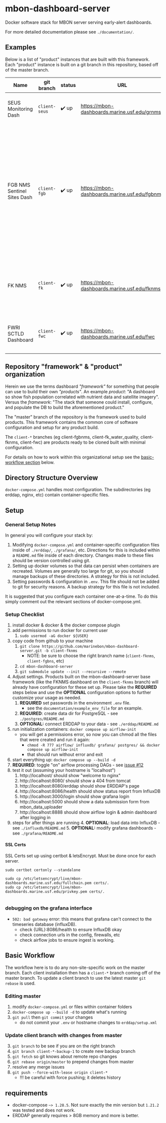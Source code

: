# mbon-dashboard-server

Docker software stack for MBON server serving early-alert dashboards.

For more detailed documentation please see `./documentation/`.

## Examples
Below is a list of "product" instances that are built with this framework.
Each "product" instance is built on a git branch in this repository, based off of the master branch.

Name                        | git branch   | status | URL                                      | Description
--------------------------- | ------------ | ------ | -----------------------------------------| ------------
SEUS Monitoring Dash        | `client-seus` | :heavy_check_mark: up | https://mbon-dashboards.marine.usf.edu/grnms | Cram in tons of data from MBON, NERRS, & GR NMS.
FGB NMS Sentinel Sites Dash | `client-fgb` | :heavy_check_mark: up     | https://mbon-dashboards.marine.usf.edu/fgbnms | Monitoring a ring of sites around the Flower Garden Banks National Marine Sanctuary where anomalously high values of chlorophyll-a concentration, for example, can be detected from satellite imagery before reaching the reefs.
FK NMS                      | `client-fk`  | :heavy_check_mark: up | https://mbon-dashboards.marine.usf.edu/fknms | Monitoring of satellite, bouy, & river discharge data around the Florida Keys National Marine Sanctuary.
FWRI SCTLD Dashboard        | `client-fwc` | :heavy_check_mark: up| https://mbon-dashboards.marine.usf.edu/fwc | Monitoring the spread of stony coral tissue loss disease in the Florida Keys.


## Repository "framework" & "product" organization
Herein we use the terms dashboard *"framework"* for something that people can use to build their own *"products"*.
An example *product*: "A dashboard so show fish population correlated with nutrient data and satellite imagery".
Versus the *framework*: "The stack that someone could install, configure, and populate the DB to build the aforementioned product."

The "master" branch of the repository is the framework used to build products.
This framework contains the common core of software configuration and setup for any product build.

The `client-*` branches (eg client-fgbnms, client-fk_water_quality, client-fknms, client-fwc) are products ready to be cloned built with minimal configuration.

For details on how to work within this organizational setup see the [basic-workflow section](https://github.com/marinebon/mbon-dashboard-server#basic-workflow) below.

## Directory Structure Overview
`docker-compose.yml` handles most configuration.
The subdirectories (eg erddap, nginx, etc) contain container-specific files.

## Setup
### General Setup Notes
In general you will configure your stack by:
1. Modifying `docker-compose.yml` and container-specific configuration files inside of `./erddap/`, `./grafana/`, etc.
    Directions for this is included within a `README.md` file inside of each directory.
    Changes made to these files should be version controlled using git.
2. Setting up docker volumes so that data can persist when containers are recreated.
    Volumes are generally too large for git, so you should manage backups of these directories.
    A strategy for this is not included.
3. Setting passwords & configuration in `.env`.
    This file should not be added to git for security reasons.
    A backup strategy for this file is not included.

It is suggested that you configure each container one-at-a-time.
To do this simply comment out the relevant sections of docker-compose.yml.

### Setup Checklist
1. install docker & docker & the docker compose plugin
2. add permissions to run docker for current user
    1. `sudo usermod -aG docker ${USER}`
3. copy code from github to your machine
    1. `git clone https://github.com/marinebon/mbon-dashboard-server.git -b client-fknms`
       * NOTE: be sure to choose the right branch name (`client-fknms`, `client-fgbns`, etc)
    1. `cd mbon-dashboard-server`
    2. `git submodule update --init --recursive --remote`
5. Adjust settings. Products built on the mbon-dashboard-server base framework (like the FKNMS dashboard on the `client-fknms` branch) will already have configuration for these set up. Please take the **REQUIRED** steps below and use the **OPTIONAL** configuration options to further customize your usage as needed.
    1. **REQUIRED** set passwords in the environment `.env` file.
        * see the `documentation/example_env_file` for an example.
    2. **REQUIRED**: create data dir for PostgreSQL - see `./postgres/README.md`
    3. **OPTIONAL:** connect ERDDAP to your data - see `./erddap/README.md`
6. run initialization containers: `docker compose up airflow-init`
   * you will get a permissions error, so now you can chmod all the files that were created and run it again:
       * `chmod -R 777 airflow/ influxdb/ grafana/ postgres/ && docker compose up airflow-init`
       * that should run without error and exit 
7. start everything up: `docker compose up --build -d`
8. **REQUIRED**: toggle "on" airflow processing DAGs - see [issue #12](https://github.com/marinebon/mbon-dashboard-server/issues/12)
9. test it out (assuming your hostname is "localhost")
    1. http://localhost/ should show "welcome to nginx"
    2. http://localhost:8080/ should show a 404 from tomcat
    3. http://localhost:8080/erddap should show ERDDAP's page
    4. http://localhost:8086/health should show status report from InfluxDB
    5. http://localhost:3000/login should show grafana login
    6. http://localhost:5000 should show a data submission form from mbon_data_uploader
    7. http://localhost:8888 should show airflow login & admin dashboard after logging in
1. steps for after things are running
    4. **OPTIONAL**: load data into InfluxDB - see `./influxdb/README.md`
    5. **OPTIONAL:** modify grafana dashboards - see `./grafana/README.md`

#### SSL Certs
SSL Certs set up using certbot & letsEncrypt.
Must be done once for each server.

```
sudo certbot certonly --standalone

sudo cp /etc/letsencrypt/live/mbon-dashboards.marine.usf.edu/fullchain.pem certs/.
sudo cp /etc/letsencrypt/live/mbon-dashboards.marine.usf.edu/privkey.pem certs/.


```

### debugging on the grafana interface
* `502: bad gateway` error: this means that grafana can't connect to the timeseries database (influxDB).
    * check {URL}:8086/health to ensure InfluxDB okay
    * check connection urls in the config, firewalls, etc 
    * check airflow jobs to ensure ingest is working.

## Basic Workflow
The workflow here is to do any non-site-specific work on the master branch.
Each client installation then has a `client-*` branch coming off of the master branch.
To update a client branch to use the latest master `git rebase` is used.

### Editing master
1. modify `docker-compose.yml` or files within container folders
2. `docker-compose up --build -d` to update what's running
3. `git pull` then `git commit` your changes
    * do not commit your `.env` or hostname changes to `erddap/setup.xml`

### Update client branch with changes from master
3. `git branch` to be see if you are on the right branch
4. `git branch client-*-backup-1` to create new backup branch
5. `git fetch` so git knows about remote repo changes
6. `git rebase origin/master` to prepend changes from master
7. resolve any merge issues
8. `git push --force-with-lease origin client-*`  
    * !!! be careful with force pushing; it deletes history

## requirements
* docker-compose `~> 1.28.5`. Not sure exactly the min version but `1.21.2` was tested and does not work.
* ERDDAP generally requires > 8GB memory and more is better.
